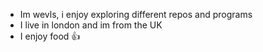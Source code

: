 - Im wevls, i enjoy exploring different repos and programs
- I live in london and im from the UK
- I enjoy food 👍

<!---
wevls/wevls is a ✨ special ✨ repository because its `README.md` (this file) appears on your GitHub profile.
You can click the Preview link to take a look at your changes.
--->
